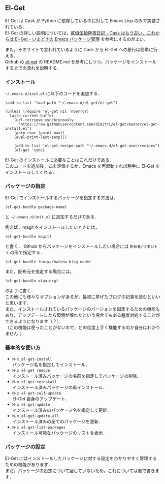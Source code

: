 ## El-Get
El-Get は Cask が Python に依存しているのに対して Emacs Lisp のみで実装されている．  
El-Get の詳しい説明については，[貳佰伍拾陸夜日記 - Cask はもう古い、これからは El-Get - いまどきの Emacs パッケージ管理](http://tarao.hatenablog.com/entry/20150221/1424518030) を参考にするのがよい．

また，そのサイトで言われているように Cask から El-Get への移行は簡単に行える．   
Github の [el-get](https://github.com/dimitri/el-get) の README.md を参考にしつつ，パッケージをインストールするまでの流れを説明する．

### インストール
   `~/.emacs.d/init.el` に以下のコードを追加する．
   
   ```elisp
   (add-to-list 'load-path "~/.emacs.d/el-get/el-get")

   (unless (require 'el-get nil 'noerror)
     (with-current-buffer
       (url-retrieve-synchronously
         "https://raw.githubusercontent.com/dimitri/el-get/master/el-get-install.el")
       (goto-char (point-max))
       (eval-print-last-sexp)))

       (add-to-list 'el-get-recipe-path "~/.emacs.d/el-get-user/recipes")
       (el-get 'sync)
   ```
   
   El-Get のインストールに必要なことはこれだけである．  
   このコードを追加後，式を評価するか，Emacs を再起動すれば勝手に El-Get をインストールしてくれる．
   
### パッケージの指定
   El-Get でインストールするパッケージを指定する方法は，

   ```elisp
   (el-get-bundle package-name)
   ```
   
   と `~/.emacs.d/init.el` に追加するだけである．

   例えば，magit をインストールしたいときには，

   ```elisp
   (el-get-bundle magit)
   ```
   
   と書く． Github からパッケージをインストールしたい場合には `所有者/リポジトリ` の形で指定する．

   ```elisp
   (el-get-bundle fnwiya/hatena-blog-mode)
   ```

   また，配布元を指定する場合には，

   ```elisp
   (el-get-bundle elpa:org)
   ```

   のように書く．  
   この他にも様々なオプションがあるが，最初に挙げたブログの記事を読むといいと思います．  
   また，インストールされているパッケージのバージョンを固定するための機能もあり，アップデートしたら環境が壊れたという場合でもある程度対処することができるようになります（？）．  
   （この機能は使ったことがないので，どの程度上手く機能するのか自分はわかりません．)

### 基本的な使い方
   - `M-x el-get-install`  
     パッケージ名を指定してインストール．
   - `M-x el-get remove`  
     インストール済みパッケージの名前を指定してパッケージの削除．
   - `M-x el-get-reinstall`  
     インストール済みパッケージの再インストール．
   - `M-x el-get-self-update`  
     El-Get 自身のアップデート．
   - `M-x el-get-update`  
     インストール済みのパッケージ名を指定して更新．
   - `M-x el-get-update-all`  
     インストール済みの全てのパッケージを更新．
   - `M-x el-get-list-packages`  
     インストール可能なパッケージのリストを表示．

### パッケージの設定
   El-Get にはインストールしたパッケージに対する設定をわかりやすく管理するための機能があります．  
   まだ，パッケージの設定について話していないため，これについては後で書きます．
